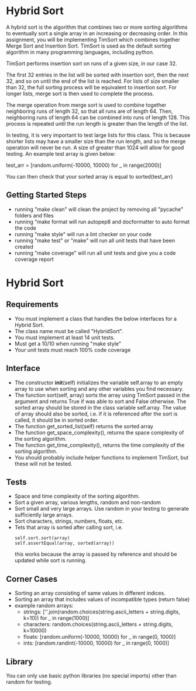 # Hybrid Sort

A hybrid sort is the algorithm that combines two or more sorting algorithms to eventually sort a single array in an increasing or decreasing order. In this assignment, you will be implementing TimSort which combines together Merge Sort and Insertion Sort. TimSort is used as the default sorting algorithm in many programming languages, including python.

TimSort performs insertion sort on runs of a given size, in our case 32. 

The first 32 entries in the list will be sorted with insertion sort, then the next 32, and so on until the end of the list is reached. For lists of size smaller than 32, the full sorting process will be equivalent to insertion sort. For longer lists, merge sort is then used to complete the process. 

The merge operation from merge sort is used to combine together neighboring runs of length 32, so that all runs are of length 64. Then, neighboring runs of length 64 can be combined into runs of length 128. This process is repeated until the run length is greater than the length of the list.

In testing, it is very important to test large lists for this class. This is because shorter lists may have a smaller size than the run length, and so the merge operation will never be run. A size of greater than 1024 will allow for good testing. An example test array is given below:

test_arr = [random.uniform(-10000, 10000) for _ in range(2000)]

You can then check that your sorted array is equal to sorted(test_arr)

## Getting Started Steps

- running "make clean" will clean the project by removing all "pycache" folders and files
- running "make format will run autopep8 and docformatter to auto format the code
- running "make style" will run a lint checker on your code
- running "make test" or "make" will run all unit tests that have been created
- running "make coverage" will run all unit tests and give you a code coverage report

# Hybrid Sort

## Requirements

- You must implement a class that handles the below interfaces for a Hybrid Sort.
- The class name must be called "HybridSort".
- You must implement at least 14 unit tests.
- Must get a 10/10 when running "make style"
- Your unit tests must reach 100% code coverage

## Interface

- The constructor __init__(self) initializes the variable self.array to an empty array to use when sorting and any other variables you find necessary.
- The function sort(self, array) sorts the array using TimSort passed in the argument and returns True if was able to sort and False otherwise. The sorted array should be stored in the class variable self.array. The value of array should also be sorted, i.e. if it is referenced after the sort is called, it should be in sorted order.
- The function get_sorted_list(self) returns the sorted array
- The function get_space_complexity(), returns the space complexity of the sorting algorithm.
- The function get_time_complexity(), returns the time complexity of the sorting algorithm.
- You should probably include helper functions to implement TimSort, but these will not be tested.

## Tests

- Space and time complexity of the sorting algorithm.
- Sort a given array, various lengths, random and non-random
- Sort small and very large arrays. Use random in your testing to generate sufficiently large arrays.
- Sort characters, strings, numbers, floats, etc.
- Tets that array is sorted after calling sort, i.e.
  ```
  self.sort.sort(array)
  self.assertEqual(array, sorted(array))
  ```
  this works because the array is passed by reference and should be updated while sort is running.
## Corner Cases

- Sorting an array consisting of same values in different indices.
- Sorting an array that includes values of incompatible types (return false)
- example random arrays:
  - strings: [''.join(random.choices(string.ascii_letters + string.digits, k=10)) for _ in range(1000)]
  - characters: random.choices(string.ascii_letters + string.digits, k=10000)
  - floats: [random.uniform(-10000, 10000) for _ in range(0, 1000)]
  - ints: [random.randint(-10000, 10000) for _ in range(0, 1000)]

## Library

You can only use basic python libraries (no special imports) other than random for testing.
